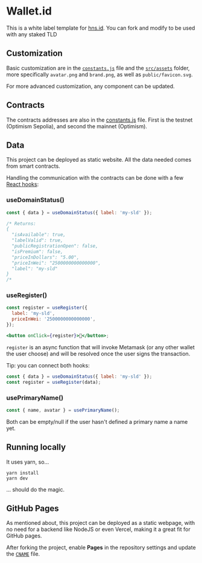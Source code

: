 # Wallet.id

This is a white label template for [hns.id](https://hns.id). You can fork and modify to be used with any staked TLD

## Customization

Basic customization are in the [`constants.js`](./src/constants.js) file and the [`src/assets`](./src/assets/) folder, more specifically `avatar.png` and `brand.png`, as well as `public/favicon.svg`.

For more advanced customization, any component can be updated.

## Contracts

The contracts addresses are also in the [constants.js](/src/constants.js#L17-L23) file. First is the testnet (Optimism Sepolia), and second the mainnet (Optimism).

## Data

This project can be deployed as static website. All the data needed comes from smart contracts.

Handling the communication with the contracts can be done with a few [React hooks](https://react.dev/reference/react/hooks):

### useDomainStatus()

```jsx
const { data } = useDomainStatus({ label: 'my-sld' });

/* Returns:
{
  "isAvailable": true,
  "labelValid": true,
  "publicRegistrationOpen": false,
  "isPremium": false,
  "priceInDollars": "5.00",
  "priceInWei": "2500000000000000",
  "label": "my-sld"
}
/*
```

### useRegister()

```jsx
const register = useRegister({
  label: 'my-sld',
  priceInWei: '2500000000000000',
});

<button onClick={register}>🤝</button>;
```

`register` is an async function that will invoke Metamask (or any other wallet the user choose) and will be resolved once the user signs the transaction.

Tip: you can connect both hooks:

```jsx
const { data } = useDomainStatus({ label: 'my-sld' });
const register = useRegister(data);
```

### usePrimaryName()

```jsx
const { name, avatar } = usePrimaryName();
```

Both can be empty/null if the user hasn't defined a primary name a name yet.

## Running locally

It uses yarn, so...

```
yarn install
yarn dev
```

... should do the magic.

## GitHub Pages

As mentioned about, this project can be deployed as a static webpage, with no need for a backend like NodeJS or even Vercel, making it a great fit for GitHub pages.

After forking the project, enable **Pages** in the repository settings and update the [`CNAME`](./CNAME) file.

